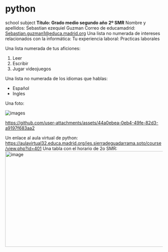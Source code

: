 # python
school subject
**Título: Grado medio segundo año**
**2º SMR** 
Nombre y apellidos: Sebastian ezequiel Guzman
Correo de educamadrid: Sebastian.guzman1@educa.madrid.org
Una lista no numerada de intereses relacionados con la informática: 
Tu experiencia laboral: Practicas laborales

Una lista numerada de tus aficiones:
  1. Leer
  2. Escribir
  3. Jugar videojuegos

Una lista no numerada de los idiomas que hablas:
  - Español
  - Ingles

Una foto:

![images](https://github.com/user-attachments/assets/44a0ebea-0eb4-49fe-82d3-a9197f683aa2)

<https://github.com/user-attachments/assets/44a0ebea-0eb4-49fe-82d3-a9197f683aa2>

Un enlace al aula virtual de python: https://aulavirtual32.educa.madrid.org/ies.sierradeguadarrama.soto/course/view.php?id=401
Una tabla con el horario de 2o SMR:
<img width="776" height="305" alt="image" src="https://github.com/user-attachments/assets/8552620a-71e6-4ba5-9fb9-12d91150be6c" />

